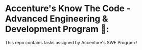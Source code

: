 # Accenture's Know The Code - Advanced Engineering & Development Program 🐯:

This repo contains tasks assigned by Accenture's SWE Program !
